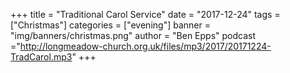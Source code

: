 +++
title = "Traditional Carol Service"
date = "2017-12-24"
tags = ["Christmas"]
categories = ["evening"]
banner = "img/banners/christmas.png"
author = "Ben Epps"
podcast ="http://longmeadow-church.org.uk/files/mp3/2017/20171224-TradCarol.mp3"
+++
